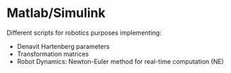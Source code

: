 # Matlab/Simulink
Different scripts for robotics purposes implementing:
- Denavit Hartenberg parameters
- Transformation matrices
- Robot Dynamics: Newton-Euler method for real-time computation (NE)

